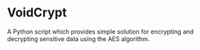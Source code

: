 # VoidCrypt
A Python script which provides simple solution for encrypting and decrypting sensitive data using the AES algorithm.
